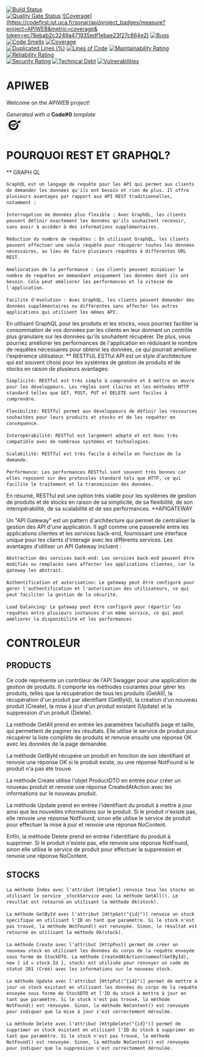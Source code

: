 [![Build Status](https://codefirst.iut.uca.fr/api/badges/augustin.affognon/APIWEB/status.svg)](https://codefirst.iut.uca.fr/augustin.affognon/APIWEB)  
[![Quality Gate Status](https://codefirst.iut.uca.fr/sonar/api/project_badges/measure?project=APIWEB&metric=alert_status&token=ec78ebab2c3249a471935edf1ebae23f27c864e2)](https://codefirst.iut.uca.fr/sonar/dashboard?id=APIWEB)
[![Coverage](https://codefirst.iut.uca.fr/sonar/api/project_badges/measure?project=APIWEB&metric=coverage& token=ec78ebab2c3249a471935edf1ebae23f27c864e2)](https://codefirst.iut.uca.fr/sonar/dashboard?id=APIWEB)
[![Bugs](https://codefirst.iut.uca.fr/sonar/api/project_badges/measure?project=APIWEB&metric=bugs&token=ec78ebab2c3249a471935edf1ebae23f27c864e2)](https://codefirst.iut.uca.fr/sonar/dashboard?id=APIWEB)
[![Code Smells](https://codefirst.iut.uca.fr/sonar/api/project_badges/measure?project=APIWEB&metric=code_smells&token=ec78ebab2c3249a471935edf1ebae23f27c864e2)](https://codefirst.iut.uca.fr/sonar/dashboard?id=APIWEB)
[![Coverage](https://codefirst.iut.uca.fr/sonar/api/project_badges/measure?project=APIWEB&metric=coverage&token=ec78ebab2c3249a471935edf1ebae23f27c864e2)](https://codefirst.iut.uca.fr/sonar/dashboard?id=APIWEB)  
[![Duplicated Lines (%)](https://codefirst.iut.uca.fr/sonar/api/project_badges/measure?project=APIWEB&metric=duplicated_lines_density&token=ec78ebab2c3249a471935edf1ebae23f27c864e2)](https://codefirst.iut.uca.fr/sonar/dashboard?id=APIWEB) 
[![Lines of Code](https://codefirst.iut.uca.fr/sonar/api/project_badges/measure?project=APIWEB&metric=ncloc&token=ec78ebab2c3249a471935edf1ebae23f27c864e2)](https://codefirst.iut.uca.fr/sonar/dashboard?id=APIWEB)
[![Maintainability Rating](https://codefirst.iut.uca.fr/sonar/api/project_badges/measure?project=APIWEB&metric=sqale_rating&token=ec78ebab2c3249a471935edf1ebae23f27c864e2)](https://codefirst.iut.uca.fr/sonar/dashboard?id=APIWEB)
[![Reliability Rating](https://codefirst.iut.uca.fr/sonar/api/project_badges/measure?project=APIWEB&metric=reliability_rating&token=ec78ebab2c3249a471935edf1ebae23f27c864e2)](https://codefirst.iut.uca.fr/sonar/dashboard?id=APIWEB)  
[![Security Rating](https://codefirst.iut.uca.fr/sonar/api/project_badges/measure?project=APIWEB&metric=security_rating&token=ec78ebab2c3249a471935edf1ebae23f27c864e2)](https://codefirst.iut.uca.fr/sonar/dashboard?id=APIWEB)
[![Technical Debt](https://codefirst.iut.uca.fr/sonar/api/project_badges/measure?project=APIWEB&metric=sqale_index&token=ec78ebab2c3249a471935edf1ebae23f27c864e2)](https://codefirst.iut.uca.fr/sonar/dashboard?id=APIWEB)
[![Vulnerabilities](https://codefirst.iut.uca.fr/sonar/api/project_badges/measure?project=APIWEB&metric=vulnerabilities&token=ec78ebab2c3249a471935edf1ebae23f27c864e2)](https://codefirst.iut.uca.fr/sonar/dashboard?id=APIWEB)  

 
# APIWEB

Welcome on the APIWEB project!  

  

_Generated with a_ **Code#0** _template_  
<img src="Documentation/doc_images/CodeFirst.png" height=40/>   

# POURQUOI REST ET GRAPHQL?
** GRAPH QL

    GraphQL est un langage de requête pour les API qui permet aux clients de demander les données qu'ils ont besoin et rien de plus. Il offre plusieurs avantages par rapport aux API REST traditionnelles, notamment :

    Interrogation de données plus flexible : Avec GraphQL, les clients peuvent définir exactement les données qu'ils souhaitent recevoir, sans avoir à accéder à des informations supplémentaires.

    Réduction du nombre de requêtes : En utilisant GraphQL, les clients peuvent effectuer une seule requête pour récupérer toutes les données nécessaires, au lieu de faire plusieurs requêtes à différentes URL REST.

    Amélioration de la performance : Les clients peuvent minimiser le nombre de requêtes en demandant uniquement les données dont ils ont besoin. Cela peut améliorer les performances et la vitesse de l'application.

    Facilité d'évolution : Avec GraphQL, les clients peuvent demander des données supplémentaires ou différentes sans affecter les autres applications qui utilisent les mêmes API.

En utilisant GraphQL pour les produits et les stocks, vous pourriez faciliter la consommation de vos données par les clients en leur donnant un contrôle plus granulaire sur les données qu'ils souhaitent récupérer. De plus, vous pourriez améliorer les performances de l'application en réduisant le nombre de requêtes nécessaires pour obtenir les données, ce qui pourrait améliorer l'expérience utilisateur.
** RESTFUL
ESTful API est un style d'architecture qui est souvent choisi pour les systèmes de gestion de produits et de stocks en raison de plusieurs avantages:

    Simplicité: RESTful est très simple à comprendre et à mettre en œuvre pour les développeurs. Les règles sont claires et les méthodes HTTP standard telles que GET, POST, PUT et DELETE sont faciles à comprendre.

    Flexibilité: RESTful permet aux développeurs de définir les ressources souhaitées pour leurs produits et stocks et de les requêter en conséquence.

    Interopérabilité: RESTful est largement adopté et est donc très compatible avec de nombreux systèmes et technologies.

    Scalabilité: RESTful est très facile à échelle en fonction de la demande.

    Performance: Les performances RESTful sont souvent très bonnes car elles reposent sur des protocoles standard tels que HTTP, ce qui facilite le traitement et la transmission des données.

En résumé, RESTful est une option très viable pour les systèmes de gestion de produits et de stocks en raison de sa simplicité, de sa flexibilité, de son interopérabilité, de sa scalabilité et de ses performances.
**APIGATEWAY

Un "API Gateway" est un pattern d'architecture qui permet de centraliser la gestion des API d'une application. Il agit comme une passerelle entre les applications clientes et les services back-end, fournissant une interface unique pour les clients d'interagir avec les différents services. Les avantages d'utiliser un API Gateway incluent :

    Abstraction des services back-end: Les services back-end peuvent être modifiés ou remplacés sans affecter les applications clientes, car le gateway les abstrait.

    Authentification et autorisation: Le gateway peut être configuré pour gérer l'authentification et l'autorisation des utilisateurs, ce qui peut faciliter la gestion de la sécurité.

    Load balancing: Le gateway peut être configuré pour répartir les requêtes entre plusieurs instances d'un même service, ce qui peut améliorer la disponibilité et les performances

# CONTROLEUR
## PRODUCTS
Ce code représente un contrôleur de l'API Swagger pour une application de gestion de produits. Il comporte les méthodes courantes pour gérer les produits, telles que la récupération de tous les produits (GetAll), la récupération d'un produit par identifiant (GetById), la création d'un nouveau produit (Create), la mise à jour d'un produit existant (Update) et la suppression d'un produit (Delete).

La méthode GetAll prend en entrée les paramètres facultatifs page et taille, qui permettent de paginer les résultats. Elle utilise le service de produit pour récupérer la liste complète de produits et renvoie ensuite une réponse OK avec les données de la page demandée.

La méthode GetById récupère un produit en fonction de son identifiant et renvoie une réponse OK si le produit existe, ou une réponse NotFound si le produit n'a pas été trouvé.

La méthode Create utilise l'objet ProductDTO en entrée pour créer un nouveau produit et renvoie une réponse CreatedAtAction avec les informations sur le nouveau produit.

La méthode Update prend en entrée l'identifiant du produit à mettre à jour ainsi que les nouvelles informations sur le produit. Si le produit n'existe pas, elle renvoie une réponse NotFound, sinon elle utilise le service de produit pour effectuer la mise à jour et renvoie une réponse NoContent.

Enfin, la méthode Delete prend en entrée l'identifiant du produit à supprimer. Si le produit n'existe pas, elle renvoie une réponse NotFound, sinon elle utilise le service de produit pour effectuer la suppression et renvoie une réponse NoContent.


## STOCKS
    La méthode Index avec l'attribut [HttpGet] renvoie tous les stocks en utilisant le service _stockService avec la méthode GetAll(). Le résultat est retourné en utilisant la méthode Ok(stock).

    La méthode GetById avec l'attribut [HttpGet("{id}")] renvoie un stock spécifique en utilisant l'ID en tant que paramètre. Si le stock n'est pas trouvé, la méthode NotFound() est renvoyée. Sinon, le résultat est retourné en utilisant la méthode Ok(stock).

    La méthode Create avec l'attribut [HttpPost] permet de créer un nouveau stock en utilisant les données du corps de la requête envoyée sous forme de StockDTO. La méthode CreatedAtAction(nameof(GetById), new { id = stock.Id }, stock) est utilisée pour renvoyer un code de statut 201 (Créé) avec les informations sur le nouveau stock.

    La méthode Update avec l'attribut [HttpPut("{id}")] permet de mettre à jour un stock existant en utilisant les données du corps de la requête envoyée sous forme de StockDTO et l'ID du stock à mettre à jour en tant que paramètre. Si le stock n'est pas trouvé, la méthode NotFound() est renvoyée. Sinon, la méthode NoContent() est renvoyée pour indiquer que la mise à jour s'est correctement déroulée.

    La méthode Delete avec l'attribut [HttpDelete("{id}")] permet de supprimer un stock existant en utilisant l'ID du stock à supprimer en tant que paramètre. Si le stock n'est pas trouvé, la méthode NotFound() est renvoyée. Sinon, la méthode NoContent() est renvoyée pour indiquer que la suppression s'est correctement déroulée.
